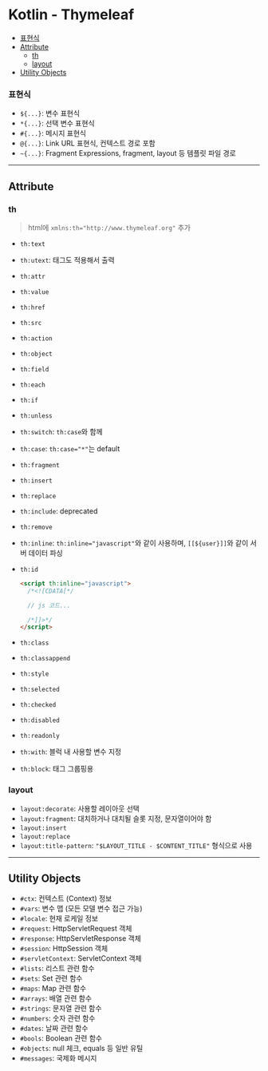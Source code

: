 # Kotlin - Thymeleaf

- [표현식](#표현식)
- [Attribute](#attribute)
  - [th](#th)
  - [layout](#layout)
- [Utility Objects](#utility-objects)

### 표현식

- `${...}`: 변수 표현식
- `*{...}`: 선택 변수 표현식
- `#{...}`: 메시지 표현식
- `@{...}`: Link URL 표현식, 컨텍스트 경로 포함
- `~{...}`: Fragment Expressions, fragment, layout 등 템플릿 파일 경로

---

## Attribute

### th

> html에 `xmlns:th="http://www.thymeleaf.org"` 추가

- `th:text`
- `th:utext`: 태그도 적용해서 출력
- `th:attr`
- `th:value`
- `th:href`
- `th:src`
- `th:action`
- `th:object`
- `th:field`
- `th:each`
- `th:if`
- `th:unless`
- `th:switch`: `th:case`와 함께
- `th:case`: `th:case="*"`는 default
- `th:fragment`
- `th:insert`
- `th:replace`
- `th:include`: deprecated
- `th:remove`
- `th:inline`: `th:inline="javascript"`와 같이 사용하며, `[[${user}]]`와 같이 서버 데이터 파싱
- `th:id`

  ```html
  <script th:inline="javascript">
    /*<![CDATA[*/

    // js 코드...

    /*]]>*/
  </script>
  ```

- `th:class`
- `th:classappend`
- `th:style`
- `th:selected`
- `th:checked`
- `th:disabled`
- `th:readonly`
- `th:with`: 블럭 내 사용할 변수 지정
- `th:block`: 태그 그룹핑용

### layout

- `layout:decorate`: 사용할 레이아웃 선택
- `layout:fragment`: 대치하거나 대치될 슬롯 지정, 문자열이어야 함
- `layout:insert`
- `layout:replace`
- `layout:title-pattern`: `"$LAYOUT_TITLE - $CONTENT_TITLE"` 형식으로 사용

---

## Utility Objects

- `#ctx`: 컨텍스트 (Context) 정보
- `#vars`: 변수 맵 (모든 모델 변수 접근 가능)
- `#locale`: 현재 로케일 정보
- `#request`: HttpServletRequest 객체
- `#response`: HttpServletResponse 객체
- `#session`: HttpSession 객체
- `#servletContext`: ServletContext 객체
- `#lists`: 리스트 관련 함수
- `#sets`: Set 관련 함수
- `#maps`: Map 관련 함수
- `#arrays`: 배열 관련 함수
- `#strings`: 문자열 관련 함수
- `#numbers`: 숫자 관련 함수
- `#dates`: 날짜 관련 함수
- `#bools`: Boolean 관련 함수
- `#objects`: null 체크, equals 등 일반 유틸
- `#messages`: 국제화 메시지
